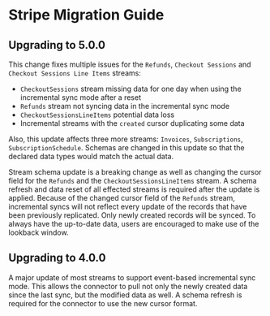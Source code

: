 # Stripe Migration Guide

## Upgrading to 5.0.0

This change fixes multiple issues for the `Refunds`, `Checkout Sessions` and `Checkout Sessions Line Items` streams:

 - `CheckoutSessions` stream missing data for one day when using the incremental sync mode after a reset
 - `Refunds` stream not syncing data in the incremental sync mode
 - `CheckoutSessionsLineItems` potential data loss
 - Incremental streams with the `created` cursor duplicating some data

Also, this update affects three more streams: `Invoices`, `Subscriptions`, `SubscriptionSchedule`. Schemas are changed in this update so that the declared data types would match the actual data.

Stream schema update is a breaking change as well as changing the cursor field for the `Refunds` and the `CheckoutSessionsLineItems` stream. A schema refresh and data reset of all effected streams is required after the update is applied.
Because of the changed cursor field of the `Refunds` stream, incremental syncs will not reflect every update of the records that have been previously replicated. Only newly created records will be synced. To always have the up-to-date data, users are encouraged to make use of the lookback window.

## Upgrading to 4.0.0

A major update of most streams to support event-based incremental sync mode. This allows the connector to pull not only the newly created data since the last sync, but the modified data as well.
A schema refresh is required for the connector to use the new cursor format.